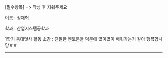 [필수항목] => 작성 후 지워주세요

이름 : 정재혁

학과 : 산업시스템공학과

1학기 동대멋사 활동 소감 : 친절한 멘토분들 덕분에 많이많이 배워가는거 같아 행복합니당ㅎㅎ

---

